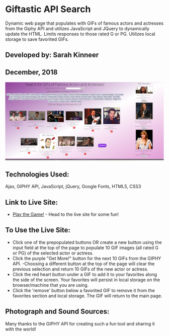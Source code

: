 # Giftastic API Search
Dynamic web page that populates with GIFs of famous actors and actresses from the Giphy API and utilizes JavaScript and JQuery to dynamically update the HTML. Limits responses to those rated G or PG. Utilizes local storage to save favorited GIFs.

## Developed by: Sarah Kinneer
## December, 2018

![Photo of the Giftastic Site](assets/giftastic.png)

## Technologies Used:
Ajax, GIPHY API, JavaScript, jQuery, Google Fonts, HTML5, CSS3

## Link to Live Site:
- [Play the Game!](https://kinneers.github.io/giftastic) - Head to the live site for some fun!

## To Use the Live Site:
- Click one of the prepopulated buttons OR create a new button using the input field at the top of the page to populate 10 GIF images (all rated G or PG) of the selected actor or actress.
- Click the purple "Get More!" button for the next 10 GIFs from the GIPHY API.
-Choosing a different button at the top of the page will clear the previous selection and return 10 GIFs of the new actor or actress.
- Click the red heart button under a GIF to add it to your favorites along the side of the screen.  Your favorites will persist in local storage on the browser/machine that you are using.
- Click the 'remove' button below a favorited GIF to remove it from the favorites section and local storage.  The GIF will return to the main page.

## Photograph and Sound Sources:
Many thanks to the GIPHY API for creating such a fun tool and sharing it with the world!
